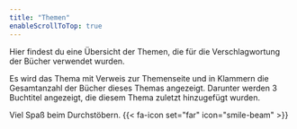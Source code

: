 ```yaml
---
title: "Themen"
enableScrollToTop: true
---
```

Hier findest du eine Übersicht der Themen, die für die Verschlagwortung der
Bücher verwendet wurden.

Es wird das Thema mit Verweis zur Themenseite und in Klammern die Gesamtanzahl 
der Bücher dieses Themas angezeigt. Darunter werden 3 Buchtitel angezeigt, die 
diesem Thema zuletzt hinzugefügt wurden.

Viel Spaß beim Durchstöbern. {{< fa-icon set="far" icon="smile-beam" >}}